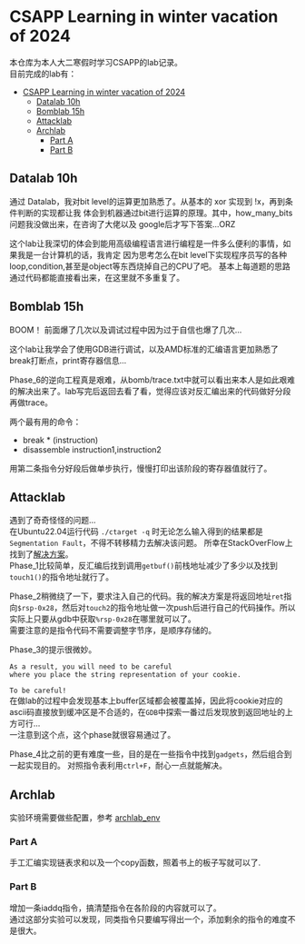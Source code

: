 # CSAPP Learning in winter vacation of 2024

本仓库为本人大二寒假时学习CSAPP的lab记录。  
目前完成的lab有：  
- [CSAPP Learning in winter vacation of 2024](#csapp-learning-in-winter-vacation-of-2024)
  - [Datalab  10h](#datalab--10h)
  - [Bomblab  15h](#bomblab--15h)
  - [Attacklab](#attacklab)
  - [Archlab](#archlab)
    - [Part A](#part-a)
    - [Part B](#part-b)



## Datalab  10h
通过 Datalab，我对bit level的运算更加熟悉了。从基本的 xor 实现到 !x，再到条件判断的实现都让我
体会到机器通过bit进行运算的原理。其中，how_many_bits问题我没做出来，在咨询了大佬以及
google后才写下答案...ORZ  

这个lab让我深切的体会到能用高级编程语言进行编程是一件多么便利的事情，如果我是一台计算机的话，我肯定
因为思考怎么在bit level下实现程序员写的各种loop,condition,甚至是object等东西烧掉自己的CPU了吧。 
基本上每道题的思路通过代码都能直接看出来，在这里就不多重复了。 


## Bomblab  15h
BOOM！
前面爆了几次以及调试过程中因为过于自信也爆了几次... 

这个lab让我学会了使用GDB进行调试，以及AMD标准的汇编语言更加熟悉了  
break打断点，print寄存器信息...  

Phase_6的逆向工程真是艰难，从bomb/trace.txt中就可以看出来本人是如此艰难的解决出来了。lab写完后返回去看了看，觉得应该对反汇编出来的代码做好分段再做trace。 

两个最有用的命令： 
- break * (instruction)
- disassemble instruction1,instruction2 

用第二条指令分好段后做单步执行，慢慢打印出该阶段的寄存器值就行了。

## Attacklab
遇到了奇奇怪怪的问题...  
在Ubuntu22.04运行代码 `./ctarget -q` 时无论怎么输入得到的结果都是 `Segmentation Fault`，不得不转移精力去解决该问题。 
所幸在StackOverFlow上找到了[解决方案](https://stackoverflow.com/questions/77568098/csapp-attack-lab-phase1-segmentation-fault-on-ubuntu22-04)。  
Phase_1比较简单，反汇编后找到调用`getbuf()`前栈地址减少了多少以及找到`touch1()`的指令地址就行了。  

Phase_2稍微绕了一下，要求注入自己的代码。我的解决方案是将返回地址`ret`指向`$rsp-0x28`，然后对`touch2`的指令地址做一次push后进行自己的代码操作。所以实际上只要从gdb中获取`%rsp-0x28`在哪里就可以了。  
需要注意的是指令代码不需要调整字节序，是顺序存储的。  

Phase_3的提示很微妙。  
```
As a result, you will need to be careful
where you place the string representation of your cookie.
```
`To be careful!`  
在做lab的过程中会发现基本上buffer区域都会被覆盖掉，因此将cookie对应的ascii码直接放到缓冲区是不合适的，在`GDB`中探索一番过后发现放到返回地址的上方可行...  
一注意到这个点，这个phase就很容易通过了。  

Phase_4比之前的更有难度一些，目的是在一些指令中找到`gadgets`，然后组合到一起实现目的。
对照指令表利用`ctrl+F`，耐心一点就能解决。  

## Archlab
实验环境需要做些配置，参考 [archlab_env](https://zhuanlan.zhihu.com/p/641239498)<br>
### Part A
手工汇编实现链表求和以及一个copy函数，照着书上的板子写就可以了.
### Part B
增加一条iaddq指令，搞清楚指令在各阶段的内容就可以了。<br>
通过这部分实验可以发现，同类指令只要编写得出一个，添加剩余的指令的难度不是很大。